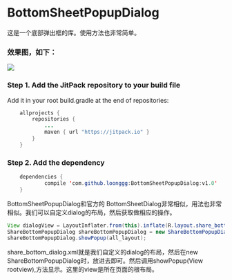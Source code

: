 # BottomSheetPopupDialog
这是一个底部弹出框的库。使用方法也非常简单。
### 效果图，如下：
![](https://raw.githubusercontent.com/loonggg/BottomSheetPopupDialog/master/image/ss.gif)
### Step 1. Add the JitPack repository to your build file

Add it in your root build.gradle at the end of repositories:
```java
	allprojects {
		repositories {
			...
			maven { url "https://jitpack.io" }
		}
	}
  ```

### Step 2. Add the dependency
```java
	dependencies {
	        compile 'com.github.loonggg:BottomSheetPopupDialog:v1.0'
	}
  ```
  BottomSheetPopupDialog和官方的 BottomSheetDialog非常相似，用法也非常相似。我们可以自定义dialog的布局，然后获取做相应的操作。
  ```java
  View dialogView = LayoutInflater.from(this).inflate(R.layout.share_bottom_dialog, null);
  ShareBottomPopupDialog shareBottomPopupDialog = new ShareBottomPopupDialog(this, dialogView);
  shareBottomPopupDialog.showPopup(all_layout);
  ```
  share_bottom_dialog.xml就是我们自定义的dialog的布局，然后在new ShareBottomPopupDialog时，放进去即可。然后调用showPopup(View rootview),方法显示。这里的view是所在页面的根布局。

